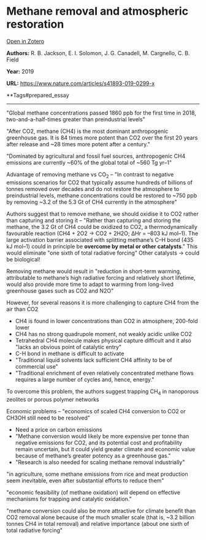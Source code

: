 # Methane removal and atmospheric restoration
[Open in Zotero](zotero://select/items/@JacksonEtAl_2019)

**Authors:** R. B. Jackson, E. I. Solomon, J. G. Canadell, M. Cargnello, C. B. Field

**Year:** 2019

**URL:** https://www.nature.com/articles/s41893-019-0299-x

**Tags#prepared_essay 

---
"Global methane concentrations passed 1860 ppb for the first time in 2018, two-and-a-half-times greater than preindustrial levels"

"After CO2, methane (CH4) is the most dominant anthropogenic greenhouse gas. It is 84 times more potent than CO2 over the first 20 years after release and ~28 times more potent after a century."

"Dominated by agricultural and fossil fuel sources, anthropogenic CH4 emissions are currently ~60% of the global total of ~560 Tg yr–1"

Advantage of removing methane vs CO<sub>2</sub> – "In contrast to negative emissions scenarios for CO2 that typically assume hundreds of billions of tonnes removed over decades and do not restore the atmosphere to preindustrial levels, methane concentrations could be restored to ~750 ppb by removing ~3.2 of the 5.3 Gt of CH4 currently in the atmosphere"

Authors suggest that to remove methane, we should oxidise it to CO2 rather than capturing and storing it – "Rather than capturing and storing the methane, the 3.2 Gt of CH4 could be oxidized to CO2, a thermodynamically favourable reaction (CH4 + 2O2 → CO2 + 2H2O; ΔHr = –803 kJ mol–1). The large activation barrier associated with splitting methane’s C–H bond (435 kJ mol–1) could in principle be **overcome by metal or other catalysts**."
This would eliminate "one sixth of total radiative forcing"
Other catalysts -> could be biological! 

Removing methane would result in "reduction in short-term warming, attributable to methane’s high radiative forcing and relatively short lifetime, would also provide more time to adapt to warming from long-lived greenhouse gases such as CO2 and N2O"

However, for several reasons it is more challenging to capture CH4 from the air than CO2 
- CH4 is found in lower concentrations than CO2 in atmosphere, 200-fold lower 
- CH4 has no strong quadrupole moment, not weakly acidic unlike CO2 
- Tetrahedral CH4 molecule makes physical capture difficult and it also "lacks an obvious point of catalytic entry"
- C-H bond in methane is difficult to activate 
- "Traditional liquid solvents lack sufficient CH4 affinity to be of commercial use"
- "Traditional enrichment of even relatively concentrated methane flows requires a large number of cycles and, hence, energy."

To overcome this problem, the authors suggest trapping CH<sub>4</sub> in nanoporous zeolites or porous polymer networks 

Economic problems – "economics of scaled CH4 conversion to CO2 or CH3OH still need to be resolved"
- Need a price on carbon emissions 
- "Methane conversion would likely be more expensive per tonne than negative emissions for CO2, and its potential cost and profitability remain uncertain, but it could yield greater climate and economic value because of methane’s greater potency as a greenhouse gas."
- "Research is also needed for scaling methane removal industrially" 

"in agriculture, some methane emissions from rice and meat production seem inevitable, even after substantial efforts to reduce them"

"economic feasibility (of methane oxidation) will depend on effective mechanisms for trapping and catalytic oxidation."

"methane conversion could also be more attractive for climate benefit than CO2 removal alone because of the much smaller scale (that is, ~3.2 billion tonnes CH4 in total removal) and relative importance (about one sixth of total radiative forcing"